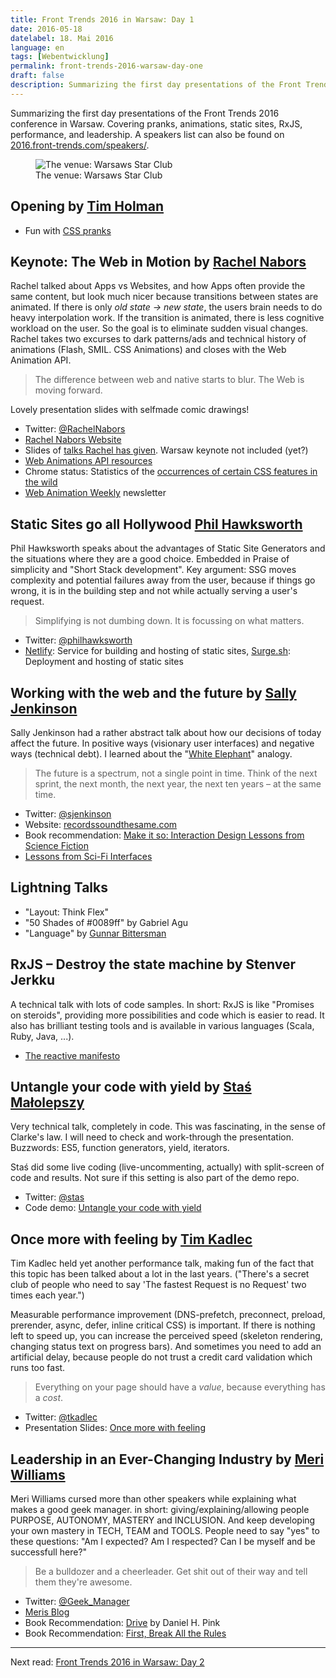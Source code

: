 ```yaml
---
title: Front Trends 2016 in Warsaw: Day 1
date: 2016-05-18
datelabel: 18. Mai 2016
language: en
tags: [Webentwicklung]
permalink: front-trends-2016-warsaw-day-one
draft: false
description: Summarizing the first day presentations of the Front Trends 2016 conference in Warsaw. Covering pranks, animations, static sites, RxJS, performance, and leadership.
---
```


Summarizing the first day presentations of the Front Trends 2016 conference in Warsaw. Covering pranks, animations, static sites, RxJS, performance, and leadership. A speakers list can also be found on [2016.front-trends.com/speakers/](https://2016.front-trends.com/speakers/).

<figure>
	<img src="/images/2016/05/front-trends-venue.jpg" alt="The venue: Warsaws Star Club" />
	<figcaption>The venue: Warsaws Star Club</figcaption>
</figure>

## Opening by [Tim Holman](https://twitter.com/twholman)

* Fun with [CSS pranks](http://slides.com/tholman/css-pranks/#/)


## Keynote: The Web in Motion by [Rachel Nabors](https://twitter.com/RachelNabors)

Rachel talked about Apps vs Websites, and how Apps often provide the same content, but look much nicer because transitions between states are animated. If there is only _old state -> new state_, the users brain needs to do heavy interpolation work. If the transition is animated, there is less cognitive workload on the user. So the goal is to eliminate sudden visual changes. Rachel takes two excurses to dark patterns/ads and technical history of animations (Flash, SMIL. CSS Animations) and closes with the Web Animation API.

> The difference between web and native starts to blur. The Web is moving forward.

Lovely presentation slides with selfmade comic drawings!

* Twitter: [@RachelNabors](https://twitter.com/RachelNabors)
* [Rachel Nabors Website](http://rachelnabors.com)
* Slides of [talks Rachel has given](http://rachelnabors.com/speaking/). Warsaw keynote not included (yet?)
* [Web Animations API resources](http://rachelnabors.com/waapi)
* Chrome status: Statistics of the [occurrences of certain CSS features in the wild](http://www.chromestatus.com/metrics/css/popularity)
* [Web Animation Weekly](http://webanimationweekly.com/) newsletter



## Static Sites go all Hollywood [Phil Hawksworth](https://twitter.com/philhawksworth)

Phil Hawksworth speaks about the advantages of Static Site Generators and the situations where they are a good choice. Embedded in Praise of simplicity and "Short Stack development". Key argument: SSG moves complexity and potential failures away from the user, because if things go wrong, it is in the building step and not while actually serving a user's request.

> Simplifying is not dumbing down. It is focussing on what matters.

* Twitter: [@philhawksworth](https://twitter.com/philhawksworth)
* [Netlify](http://www.netlify.com): Service for building and hosting of static sites, [Surge.sh](http://surge.sh): Deployment and hosting of static sites



## Working with the web and the future by [Sally Jenkinson](https://twitter.com/sjenkinson)

Sally Jenkinson had a rather abstract talk about how our decisions of today affect the future. In positive ways (visionary user interfaces) and negative ways (technical debt). I learned about the "[White Elephant](https://en.wikipedia.org/wiki/White_elephant)" analogy.

> The future is a spectrum, not a single point in time. Think of the next sprint, the next month, the next year, the next ten years – at the same time.

* Twitter: [@sjenkinson](https://twitter.com/sjenkinson)
* Website: [recordssoundthesame.com](http://www.recordssoundthesame.com)
* Book recommendation: [Make it so: Interaction Design Lessons from Science Fiction](http://rosenfeldmedia.com/books/make-it-so/)
* [Lessons from Sci-Fi Interfaces](http://www.scifiinterfaces.com)



## Lightning Talks
* "Layout: Think Flex"
* "50 Shades of #0089ff" by Gabriel Agu
* "Language" by [Gunnar Bittersman](https://twitter.com/g16n)



## RxJS – Destroy the state machine by Stenver Jerkku

A technical talk with lots of code samples. In short: RxJS is like "Promises on steroids", providing more possibilities and code which is easier to read. It also has brilliant testing tools and is available in various languages (Scala, Ruby, Java, ...).

* [The reactive manifesto](http://www.reactivemanifesto.org)



## Untangle your code with yield by [Staś Małolepszy](https://twitter.com/stas)

Very technical talk, completely in code. This was fascinating, in the sense of Clarke's law. I will need to check and work-through the presentation. Buzzwords: ES5, function generators, yield, iterators.

Staś did some live coding (live-uncommenting, actually) with split-screen of code and results. Not sure if this setting is also part of the demo repo.

* Twitter: [@stas](https://twitter.com/stas)
* Code demo: [Untangle your code with yield](http://www.github.com/stasm/preso)



## Once more with feeling by [Tim Kadlec](https://twitter.com/tkadlec)

Tim Kadlec held yet another performance talk, making fun of the fact that this topic has been talked about a lot in the last years. ("There's a secret club of people who need to say 'The fastest Request is no Request' two times each year.")

Measurable performance improvement (DNS-prefetch, preconnect, preload, prerender, async, defer, inline critical CSS) is important. If there is nothing left to speed up, you can increase the perceived speed (skeleton rendering, changing status text on progress bars). And sometimes you need to add an artificial delay, because people do not trust a credit card validation which runs too fast.

> Everything on your page should have a _value_, because everything has a _cost_.

* Twitter: [@tkadlec](https://twitter.com/tkadlec)
* Presentation Slides: [Once more with feeling](https://speakerdeck.com/tkadlec/once-more-with-feeling)



## Leadership in an Ever-Changing Industry by [Meri Williams](https://twitter.com/Geek_Manager)

Meri Williams cursed more than other speakers while explaining what makes a good geek manager. in short: giving/explaining/allowing people  PURPOSE, AUTONOMY, MASTERY and INCLUSION. And keep developing your own mastery in TECH, TEAM and TOOLS. People need to say "yes" to these questions: "Am I expected? Am I respected? Can I be myself and be successfull here?"

> Be a bulldozer and a cheerleader. Get shit out of their way and tell them they're awesome.

* Twitter: [@Geek_Manager](https://twitter.com/Geek_Manager)
* [Meris Blog](http://blog.geekmanager.co.uk/)
* Book Recommendation: [Drive](http://www.danpink.com/books/drive/) by Daniel H. Pink
* Book Recommendation: [First, Break All the Rules](http://www.gallup.com/press/176069/first-break-rules-world-greatest-managers-differently.aspx)


----
Next read: [Front Trends 2016 in Warsaw: Day 2](/front-trends-2016-warsaw-day-two)
